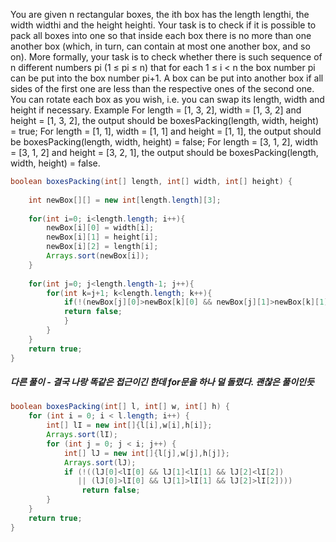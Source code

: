 You are given n rectangular boxes, the ith box has the length lengthi, the width widthi and the height heighti. Your task is to check if it is possible to pack all boxes into one so that inside each box there is no more than one another box (which, in turn, can contain at most one another box, and so on). More formally, your task is to check whether there is such sequence of n different numbers pi (1 ≤ pi ≤ n) that for each 1 ≤ i < n the box number pi can be put into the box number pi+1.
A box can be put into another box if all sides of the first one are less than the respective ones of the second one. You can rotate each box as you wish, i.e. you can swap its length, width and height if necessary.
Example
For length = [1, 3, 2], width = [1, 3, 2] and height = [1, 3, 2], the output should be
boxesPacking(length, width, height) = true;
For length = [1, 1], width = [1, 1] and height = [1, 1], the output should be
boxesPacking(length, width, height) = false;
For length = [3, 1, 2], width = [3, 1, 2] and height = [3, 2, 1], the output should be
boxesPacking(length, width, height) = false.

```java
boolean boxesPacking(int[] length, int[] width, int[] height) {
    
    int newBox[][] = new int[length.length][3];
    
    for(int i=0; i<length.length; i++){
        newBox[i][0] = width[i];
        newBox[i][1] = height[i];
        newBox[i][2] = length[i];
        Arrays.sort(newBox[i]);
    }
    
    for(int j=0; j<length.length-1; j++){
        for(int k=j+1; k<length.length; k++){
            if(!(newBox[j][0]>newBox[k][0] && newBox[j][1]>newBox[k][1] && newBox[j][2]>newBox[k][2]) && !(newBox[j][0]<newBox[k][0] && newBox[j][1]<newBox[k][1] && newBox[j][2]<newBox[k][2])){
            return false;
            }
        }        
    }    
    return true;
}
```

##### 다른 풀이 - 결국 나랑 똑같은 접근이긴 한데 for문을 하나 덜 돌렸다. 괜찮은 풀이인듯
```java
boolean boxesPacking(int[] l, int[] w, int[] h) {
    for (int i = 0; i < l.length; i++) {
        int[] lI = new int[]{l[i],w[i],h[i]};
        Arrays.sort(lI);
        for (int j = 0; j < i; j++) {
            int[] lJ = new int[]{l[j],w[j],h[j]};
            Arrays.sort(lJ);
            if (!((lJ[0]<lI[0] && lJ[1]<lI[1] && lJ[2]<lI[2])
               || (lJ[0]>lI[0] && lJ[1]>lI[1] && lJ[2]>lI[2])))
                return false;
        }
    }
    return true;
}
```
